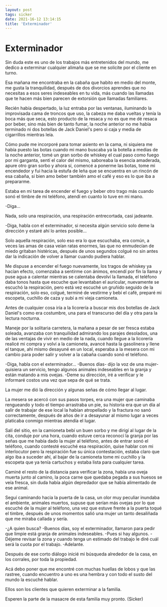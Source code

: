 ```yaml
---
layout: post
tags: sicker
date: 2021-16-12 13:14:15
title: 'Exterminador'
---
```



# Exterminador

Sin duda este es uno de los trabajos más entretenidos del mundo, me dedico a exterminar cualquier alimaña que se me solicite por el cliente en turno.

Esa mañana me encontraba en la cabaña que habito en medio del monte, me gusta la tranquilidad, después de dos divorcios aprendes que no necesitas a esos seres indeseables en tu vida, más cuando las llamadas que te hacen más bien parecen de extorsión que llamadas familiares.

Recién había despertado, la luz entraba por las ventanas, iluminando la improvisada cama de troncos que uso, la cabeza me daba vueltas y tenía la boca más que seca, esto producto de la resaca y no es que me dé resaca por beber, sino más bien de tanto fumar, la noche anterior no me había terminado ni dos botellas de Jack Daniel's pero si caja y media de cigarrillos mientras leía.

Cómo pude me incorporé para tomar asiento en la cama, ni siquiera me había puesto las botas cuando mi mano buscaba ya la botella a medias de la noche anterior, tomé un gran sorbo de whiskey el cual paso como fuego por mi garganta, sentí el calor del mismo, saboreaba la esencia amaderada, apure otro gran sorbo y ahora sí, comencé a ponerme las botas, tome mi encendedor y fui hacia la estufa de leña que se encuentra en un rincón de esa cabaña, si bien amo beber también amo el café y eso es lo que iba a prepararme.

Estaba en mi tarea de encender el fuego y beber otro trago más cuando sonó el timbre de mi teléfono, atendí en cuanto lo tuve en mi mano.

-Diga...

Nada, solo una respiración, una respiración entrecortada, casi jadeante.

-Diga, habla con el exterminador, si necesita algún servicio solo deme la dirección y estaré ahí lo antes posible...

Solo aquella respiración, solo eso era lo que escuchaba, era común, a veces las amas de casa veían ratas enormes, las que no enmudecían de miedo gritaban histéricas, después de unos segundos colgué no sin antes dar la indicación de volver a llamar cuando pudiera hablar.

Me dispuse a encender el fuego nuevamente,  los tragos de whiskey ya hacían efecto, comenzaba a sentirme con ánimos, encendí por fin la llama y puse agua a calentar mientras se calentaba devolví la llamada, el teléfono daba tonos hasta que escuche que levantaban el auricular, nuevamente se escuchó la respiración, pero está vez escuché un gruñido seguido de la respiración, solo eso, colgué, terminé de vestirme y bebí el café, preparé mi escopeta, cuchillo de caza y subí a mi vieja camioneta.

Antes de cualquier cosa iría a la licorería a buscar mis dos botellas de Jack Daniel's como era costumbre, una para el transcurso del día y otra para la lectura nocturna.

Maneje por la solitaria carretera, la mañana a pesar de ser fresca estaba soleada, avanzaba con tranquilidad admirando los parajes desolados, una de las ventajas de vivir en medio de la nada, cuando llegue a la licorería realicé mi compra y volví a la camioneta, avancé hasta la gasolinera y llene el tanque, ahí mismo desayuné en un local, esperaba a la mesera con mi cambio para poder salir y volver a la cabaña cuando sonó el teléfono.

-Diga, habla con el exterminador...
-Buenos días- dijo la voz de una mujer- quisiera un servicio, tengo algunos animales indeseables en la granja y están matando a mis ovejas.
-Deme su dirección, iré a verificar y le informaré costos una vez que sepa de qué se trata.

La mujer me dió la dirección y algunas señas de cómo llegar al lugar.

La mesera se acercó con sus pasos torpes, era una mujer que caminaba rengueando y todo el tiempo arrastraba un pie, su historia era que un día al salir de trabajar de ese local la habían atropellado y la fractura no sanó correctamente, después de años de ir a desayunar al mismo lugar a veces platicaba conmigo mientras atendía el lugar.

Salí del sitio, en la camioneta bebí un buen sorbo y me dirigí al lugar de la cita, conduje por una hora, cuando estuve cerca reconocí la granja por las señas que me había dado la mujer al teléfono, antes de entrar sonó el teléfono, cuando contesté escuché esa respiración, quise hablar con mi interlocutor pero la respiración fue su única contestación, estaba claro que algo iba a suceder ahí, al bajar de la camioneta tome mi cuchillo y la escopeta que ya tenía cartuchos y estaba lista para cualquier tarea.

Caminé el resto de la distancia para verificar la zona, había una oveja muerta junto al camino, la poca carne que quedaba pegada a sus huesos se veía fresca, sin duda había algún depredador que se había alimentado de ese animal.

Seguí caminando hacia la puerta de la casa, un olor muy peculiar inundaba el ambiente, animales muertos, supuse que serían más ovejas por lo que escuché de la mujer al teléfono, una vez que estuve frente a la puerta toqué el timbre, después de unos momentos salió una mujer un tanto desaliñada que me miraba callada y sería.

-¿A quien busca?
-Buenos días, soy el exterminador, llamaron para pedir que limpie está granja de animales indeseables.
-Pues si hay algunos.
-Déjeme revisar la zona y cuando tenga un estimado del trabajo le diré cuál será la cuota por el trabajo.
-Adelante.

Después de ese corto diálogo inicié mi búsqueda alrededor de la casa, en los corrales, por toda la propiedad.

Acá debo poner que me encontré con muchas huellas de lobos y que las rastree, cuando encuentro a uno es una hembra y con todo el susto del mundo la escuché hablar.

Ellos son los clientes que quieren exterminar a la familia.

Esperen la parte de la masacre de esta familia muy pronto. (Sicker)
